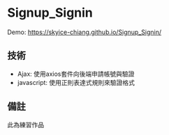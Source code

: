 # Signup_Signin
Demo: https://skyice-chiang.github.io/Signup_Signin/
## 技術
- Ajax: 使用axios套件向後端申請帳號與驗證
- javascript: 使用正則表達式規則來驗證格式
## 備註
此為練習作品
